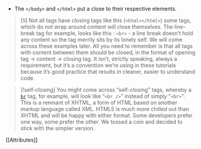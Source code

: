 - The `</body>` and `</html>` put a close to their respective elements.

> [!i]
> Not all tags have closing tags like this (`<html></html>`) some tags, which do not wrap around content will close themselves. The line-break tag for example, looks like this : `<br>` - a line break doesn’t hold any content so the tag merrily sits by its lonely self. We will come across these examples later. All you need to remember is that all tags with content between them should be closed, in the format of opening tag → content → closing tag. It isn’t, strictly speaking, always a requirement, but it’s a convention we’re using in these tutorials because it’s good practice that results in cleaner, easier to understand code.

> [!self-closing]
> You might come across “self-closing” tags, whereby a [`br`](https://www.htmldog.com/references/html/tags/br/) tag, for example, will look like “`<br />`” instead of simply “`<br>`”. This is a remnant of XHTML, a form of HTML based on another markup language called XML. HTML5 is much more chilled out than XHTML and will be happy with either format. Some developers prefer one way, some prefer the other. We tossed a coin and decided to stick with the simpler version.

[[Attributes]]